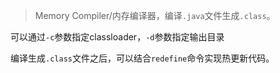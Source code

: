 
> Memory Compiler/内存编译器，编译`.java`文件生成`.class`。


可以通过`-c`参数指定classloader，`-d`参数指定输出目录

编译生成`.class`文件之后，可以结合`redefine`命令实现热更新代码。

